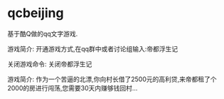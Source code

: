 # qcbeijing
基于酷Q做的qq文字游戏.

游戏简介:
开通游戏方式,在qq群中或者讨论组输入:帝都浮生记

关闭游戏命令:
关闭帝都浮生记

游戏简介:
作为一个苦逼的北漂,你向村长借了2500元的高利贷,来帝都租了个2000的房进行闯荡,您需要30天内赚够钱回村...
